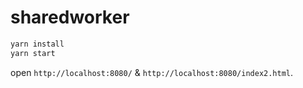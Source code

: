 # sharedworker

```sh
yarn install
yarn start
```

open `http://localhost:8080/` & `http://localhost:8080/index2.html`.
